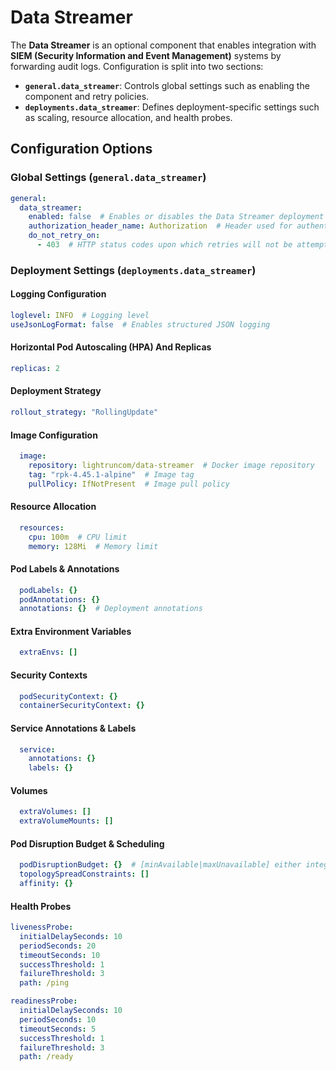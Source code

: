 # Data Streamer
The **Data Streamer** is an optional component that enables integration with **SIEM (Security Information and Event Management)** systems by forwarding audit logs. Configuration is split into two sections:

- **`general.data_streamer`**: Controls global settings such as enabling the component and retry policies.
- **`deployments.data_streamer`**: Defines deployment-specific settings such as scaling, resource allocation, and health probes.
## Configuration Options

### **Global Settings (`general.data_streamer`)**
```yaml
general:
  data_streamer:
    enabled: false  # Enables or disables the Data Streamer deployment
    authorization_header_name: Authorization  # Header used for authentication
    do_not_retry_on:
      - 403  # HTTP status codes upon which retries will not be attempted
```

### **Deployment Settings (`deployments.data_streamer`)**
#### Logging Configuration
```yaml
loglevel: INFO  # Logging level
useJsonLogFormat: false  # Enables structured JSON logging

```
#### Horizontal Pod Autoscaling (HPA) And Replicas
```yaml
replicas: 2
```
#### Deployment Strategy
```yaml
rollout_strategy: "RollingUpdate"
```
#### Image Configuration
```yaml
  image:
    repository: lightruncom/data-streamer  # Docker image repository
    tag: "rpk-4.45.1-alpine"  # Image tag
    pullPolicy: IfNotPresent  # Image pull policy
```
#### Resource Allocation
```yaml
  resources:
    cpu: 100m  # CPU limit
    memory: 128Mi  # Memory limit
```
#### Pod Labels & Annotations
```yaml
  podLabels: {}
  podAnnotations: {}
  annotations: {}  # Deployment annotations

```
#### Extra Environment Variables
```yaml
  extraEnvs: []
```
#### Security Contexts
```yaml
  podSecurityContext: {}
  containerSecurityContext: {}
```
#### Service Annotations & Labels
```yaml
  service:
    annotations: {}
    labels: {}
```
#### Volumes
```yaml
  extraVolumes: []
  extraVolumeMounts: []
```
#### Pod Disruption Budget & Scheduling
```yaml
  podDisruptionBudget: {}  # [minAvailable|maxUnavailable] either integer or percentage
  topologySpreadConstraints: []
  affinity: {}

```
#### Health Probes
```yaml
livenessProbe:
  initialDelaySeconds: 10
  periodSeconds: 20
  timeoutSeconds: 10
  successThreshold: 1
  failureThreshold: 3
  path: /ping

readinessProbe:
  initialDelaySeconds: 10
  periodSeconds: 10
  timeoutSeconds: 5
  successThreshold: 1
  failureThreshold: 3
  path: /ready
```
